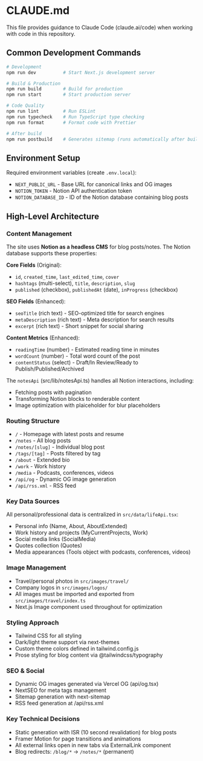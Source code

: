 # CLAUDE.md

This file provides guidance to Claude Code (claude.ai/code) when working with code in this repository.

## Common Development Commands

```bash
# Development
npm run dev          # Start Next.js development server

# Build & Production
npm run build        # Build for production
npm run start        # Start production server

# Code Quality
npm run lint         # Run ESLint
npm run typecheck    # Run TypeScript type checking
npm run format       # Format code with Prettier

# After build
npm run postbuild    # Generates sitemap (runs automatically after build)
```

## Environment Setup

Required environment variables (create `.env.local`):
- `NEXT_PUBLIC_URL` - Base URL for canonical links and OG images
- `NOTION_TOKEN` - Notion API authentication token
- `NOTION_DATABASE_ID` - ID of the Notion database containing blog posts

## High-Level Architecture

### Content Management
The site uses **Notion as a headless CMS** for blog posts/notes. The Notion database supports these properties:

**Core Fields** (Original):
- `id`, `created_time`, `last_edited_time`, `cover`
- `hashtags` (multi-select), `title`, `description`, `slug`
- `published` (checkbox), `publishedAt` (date), `inProgress` (checkbox)

**SEO Fields** (Enhanced):
- `seoTitle` (rich text) - SEO-optimized title for search engines
- `metaDescription` (rich text) - Meta description for search results
- `excerpt` (rich text) - Short snippet for social sharing

**Content Metrics** (Enhanced):
- `readingTime` (number) - Estimated reading time in minutes
- `wordCount` (number) - Total word count of the post
- `contentStatus` (select) - Draft/In Review/Ready to Publish/Published/Archived

The `notesApi` (src/lib/notesApi.ts) handles all Notion interactions, including:
- Fetching posts with pagination
- Transforming Notion blocks to renderable content
- Image optimization with plaiceholder for blur placeholders

### Routing Structure
- `/` - Homepage with latest posts and resume
- `/notes` - All blog posts
- `/notes/[slug]` - Individual blog post
- `/tags/[tag]` - Posts filtered by tag
- `/about` - Extended bio
- `/work` - Work history
- `/media` - Podcasts, conferences, videos
- `/api/og` - Dynamic OG image generation
- `/api/rss.xml` - RSS feed

### Key Data Sources
All personal/professional data is centralized in `src/data/lifeApi.tsx`:
- Personal info (Name, About, AboutExtended)
- Work history and projects (MyCurrentProjects, Work)
- Social media links (SocialMedia)
- Quotes collection (Quotes)
- Media appearances (Tools object with podcasts, conferences, videos)

### Image Management
- Travel/personal photos in `src/images/travel/`
- Company logos in `src/images/logos/`
- All images must be imported and exported from `src/images/travel/index.ts`
- Next.js Image component used throughout for optimization

### Styling Approach
- Tailwind CSS for all styling
- Dark/light theme support via next-themes
- Custom theme colors defined in tailwind.config.js
- Prose styling for blog content via @tailwindcss/typography

### SEO & Social
- Dynamic OG images generated via Vercel OG (api/og.tsx)
- NextSEO for meta tags management
- Sitemap generation with next-sitemap
- RSS feed generation at /api/rss.xml

### Key Technical Decisions
- Static generation with ISR (10 second revalidation) for blog posts
- Framer Motion for page transitions and animations
- All external links open in new tabs via ExternalLink component
- Blog redirects: `/blog/*` → `/notes/*` (permanent)